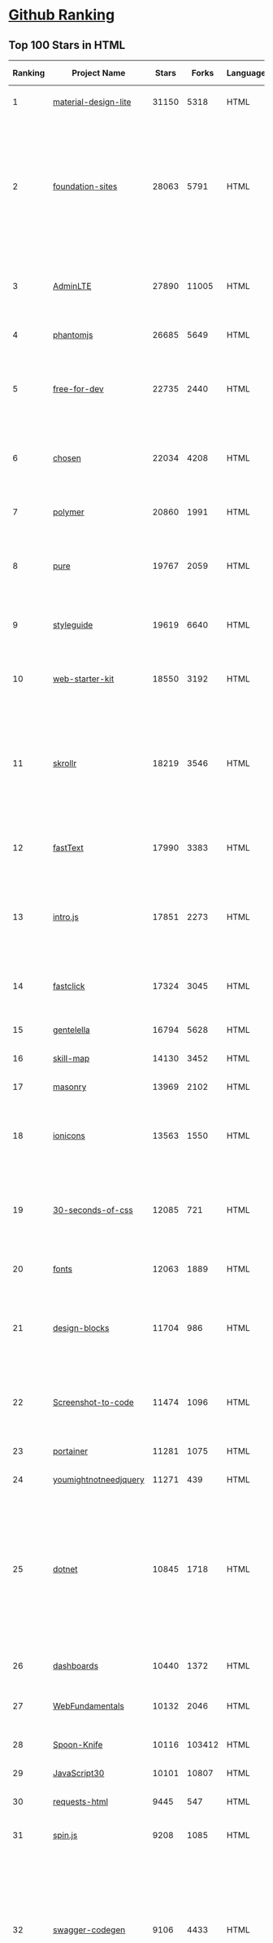 [Github Ranking](../README.md)
==========

## Top 100 Stars in HTML

| Ranking | Project Name | Stars | Forks | Language | Open Issues | Description | Last Commit |
| ------- | ------------ | ----- | ----- | -------- | ----------- | ----------- | ----------- |
| 1 | [material-design-lite](https://github.com/google/material-design-lite) | 31150 | 5318 | HTML | 361 | Material Design Components in HTML/CSS/JS | 2019-02-05T08:00:36Z |
| 2 | [foundation-sites](https://github.com/zurb/foundation-sites) | 28063 | 5791 | HTML | 413 | The most advanced responsive front-end framework in the world. Quickly create prototypes and production code for sites that work on any kind of device. | 2019-04-09T20:39:06Z |
| 3 | [AdminLTE](https://github.com/ColorlibHQ/AdminLTE) | 27890 | 11005 | HTML | 349 | AdminLTE - Free Premium Admin control Panel Theme Based On Bootstrap 3.x | 2019-04-10T14:36:48Z |
| 4 | [phantomjs](https://github.com/ariya/phantomjs) | 26685 | 5649 | HTML | 1823 | Scriptable Headless Browser | 2018-09-13T22:03:20Z |
| 5 | [free-for-dev](https://github.com/ripienaar/free-for-dev) | 22735 | 2440 | HTML | 15 | A list of SaaS, PaaS and IaaS offerings that have free tiers of interest to devops and infradev | 2019-04-09T08:53:25Z |
| 6 | [chosen](https://github.com/harvesthq/chosen) | 22034 | 4208 | HTML | 253 | Chosen is a library for making long, unwieldy select boxes more friendly. | 2019-04-12T07:12:32Z |
| 7 | [polymer](https://github.com/Polymer/polymer) | 20860 | 1991 | HTML | 260 | Our original Web Component library. | 2019-04-13T01:18:03Z |
| 8 | [pure](https://github.com/pure-css/pure) | 19767 | 2059 | HTML | 45 | A set of small, responsive CSS modules that you can use in every web project. | 2019-03-17T10:29:31Z |
| 9 | [styleguide](https://github.com/google/styleguide) | 19619 | 6640 | HTML | 236 | Style guides for Google-originated open-source projects | 2019-04-05T11:28:52Z |
| 10 | [web-starter-kit](https://github.com/google/web-starter-kit) | 18550 | 3192 | HTML | 66 | Web Starter Kit - a workflow for multi-device websites | 2019-02-06T10:24:36Z |
| 11 | [skrollr](https://github.com/Prinzhorn/skrollr) | 18219 | 3546 | HTML | 262 | Stand-alone parallax scrolling library for mobile (Android + iOS) and desktop. No jQuery. Just plain JavaScript (and some love). | 2018-01-23T20:05:59Z |
| 12 | [fastText](https://github.com/facebookresearch/fastText) | 17990 | 3383 | HTML | 216 | Library for fast text representation and classification. | 2019-04-09T21:19:04Z |
| 13 | [intro.js](https://github.com/usablica/intro.js) | 17851 | 2273 | HTML | 326 | A better way for new feature introduction and step-by-step users guide for your website and project. | 2019-03-29T15:59:34Z |
| 14 | [fastclick](https://github.com/ftlabs/fastclick) | 17324 | 3045 | HTML | 285 | Polyfill to remove click delays on browsers with touch UIs | 2019-03-11T07:53:23Z |
| 15 | [gentelella](https://github.com/ColorlibHQ/gentelella) | 16794 | 5628 | HTML | 63 | Free Bootstrap 3 Admin Template | 2019-04-09T12:13:39Z |
| 16 | [skill-map](https://github.com/TeamStuQ/skill-map) | 14130 | 3452 | HTML | 71 | 程序员技能图谱 | 2018-10-18T19:27:19Z |
| 17 | [masonry](https://github.com/desandro/masonry) | 13969 | 2102 | HTML | 10 | :love_hotel: Cascading grid layout plugin | 2018-12-27T04:30:46Z |
| 18 | [ionicons](https://github.com/ionic-team/ionicons) | 13563 | 1550 | HTML | 260 | The premium icon font for Ionic Framework and web apps everywhere | 2019-04-10T21:26:26Z |
| 19 | [30-seconds-of-css](https://github.com/30-seconds/30-seconds-of-css) | 12085 | 721 | HTML | 11 | A curated collection of useful CSS snippets you can understand in 30 seconds or less. | 2019-03-17T16:31:11Z |
| 20 | [fonts](https://github.com/google/fonts) | 12063 | 1889 | HTML | 672 | Font files available from Google Fonts | 2019-04-12T01:50:29Z |
| 21 | [design-blocks](https://github.com/froala/design-blocks) | 11704 | 986 | HTML | 13 | A set of 170+ Bootstrap based design blocks ready to be used to create clean modern websites. | 2019-01-15T15:38:52Z |
| 22 | [Screenshot-to-code](https://github.com/emilwallner/Screenshot-to-code) | 11474 | 1096 | HTML | 1 | A neural network that transforms a design mock-up into a static website | 2019-03-03T16:31:53Z |
| 23 | [portainer](https://github.com/portainer/portainer) | 11281 | 1075 | HTML | 526 | Simple management UI for Docker | 2019-04-11T22:00:36Z |
| 24 | [youmightnotneedjquery](https://github.com/HubSpot/youmightnotneedjquery) | 11271 | 439 | HTML | 102 | None | 2019-03-31T16:47:49Z |
| 25 | [dotnet](https://github.com/Microsoft/dotnet) | 10845 | 1718 | HTML | 157 | This repo is the official home of .NET on GitHub. It's a great starting point to find many .NET OSS projects from Microsoft and the community, including many that are part of the .NET Foundation. | 2019-04-12T18:43:32Z |
| 26 | [dashboards](https://github.com/keen/dashboards) | 10440 | 1372 | HTML | 1 | Responsive dashboard templates 📊✨ | 2019-04-08T07:18:08Z |
| 27 | [WebFundamentals](https://github.com/google/WebFundamentals) | 10132 | 2046 | HTML | 594 | Best practices for modern web development | 2019-04-12T22:58:29Z |
| 28 | [Spoon-Knife](https://github.com/octocat/Spoon-Knife) | 10116 | 103412 | HTML | 13406 | This repo is for demonstration purposes only. | 2019-04-12T14:48:45Z |
| 29 | [JavaScript30](https://github.com/wesbos/JavaScript30) | 10101 | 10807 | HTML | 5 | 30 Day Vanilla JS Challenge | 2019-04-09T20:32:02Z |
| 30 | [requests-html](https://github.com/kennethreitz/requests-html) | 9445 | 547 | HTML | 54 | Pythonic HTML Parsing for Humans™ | 2019-04-05T02:01:36Z |
| 31 | [spin.js](https://github.com/fgnass/spin.js) | 9208 | 1085 | HTML | 20 | A spinning activity indicator | 2019-02-28T15:27:38Z |
| 32 | [swagger-codegen](https://github.com/swagger-api/swagger-codegen) | 9106 | 4433 | HTML | 2207 | swagger-codegen contains a template-driven engine to generate documentation, API clients and server stubs in different languages by parsing your OpenAPI / Swagger definition. | 2019-04-12T12:19:25Z |
| 33 | [colour-schemes](https://github.com/daylerees/colour-schemes) | 9092 | 1675 | HTML | 57 | Colour schemes for a variety of editors created by Dayle Rees. | 2018-02-14T10:03:38Z |
| 34 | [javascript-patterns](https://github.com/shichuan/javascript-patterns) | 8741 | 1682 | HTML | 16 | JavaScript Patterns | 2019-03-07T08:22:51Z |
| 35 | [coreui-free-bootstrap-admin-template](https://github.com/coreui/coreui-free-bootstrap-admin-template) | 8321 | 2202 | HTML | 173 | CoreUI is free bootstrap admin template | 2019-03-13T11:46:50Z |
| 36 | [ecma262](https://github.com/tc39/ecma262) | 8260 | 622 | HTML | 289 | Status, process, and documents for ECMA262 | 2019-04-12T23:21:03Z |
| 37 | [Coursera-ML-AndrewNg-Notes](https://github.com/fengdu78/Coursera-ML-AndrewNg-Notes) | 8184 | 3218 | HTML | 28 | 吴恩达老师的机器学习课程个人笔记 | 2019-04-12T00:21:56Z |
| 38 | [node-interview](https://github.com/ElemeFE/node-interview) | 8119 | 1330 | HTML | 3 | How to pass the Node.js interview of ElemeFE. | 2018-11-26T04:00:32Z |
| 39 | [flexboxgrid](https://github.com/kristoferjoseph/flexboxgrid) | 8116 | 992 | HTML | 57 | Grid based on CSS3 flexbox | 2018-09-26T10:40:38Z |
| 40 | [pdf2htmlEX](https://github.com/coolwanglu/pdf2htmlEX) | 8071 | 1336 | HTML | 245 | Convert PDF to HTML without losing text or format. | 2018-11-26T05:52:04Z |
| 41 | [Xin-Yue](https://github.com/sikaozhe1997/Xin-Yue) | 7852 | 1168 | HTML | 45 | 岳昕：致北大师生与北大外国语学院的一封公开信 | 2018-11-11T03:10:06Z |
| 42 | [responsive-html-email-template](https://github.com/leemunroe/responsive-html-email-template) | 7687 | 2176 | HTML | 5 | A free simple responsive HTML email template | 2019-03-30T14:01:43Z |
| 43 | [nginxconfig.io](https://github.com/valentinxxx/nginxconfig.io) | 7523 | 338 | HTML | 17 | ⚙️ NGiИX config generator on steroids 💉 | 2019-04-01T11:55:43Z |
| 44 | [Ladda](https://github.com/hakimel/Ladda) | 7480 | 887 | HTML | 5 | Buttons with built-in loading indicators. | 2019-01-16T17:02:29Z |
| 45 | [zju-icicles](https://github.com/QSCTech/zju-icicles) | 7384 | 2335 | HTML | 6 | 浙江大学课程攻略共享计划 | 2019-04-12T09:24:03Z |
| 46 | [Iosevka](https://github.com/be5invis/Iosevka) | 7343 | 235 | HTML | 13 | Slender typeface for code, from code. | 2019-03-09T06:19:23Z |
| 47 | [js-the-right-way](https://github.com/braziljs/js-the-right-way) | 7326 | 891 | HTML | 18 | An easy-to-read, quick reference for JS best practices, accepted coding standards, and links around the Web | 2019-02-01T19:55:37Z |
| 48 | [SuperTinyIcons](https://github.com/edent/SuperTinyIcons) | 7277 | 326 | HTML | 6 | Under 1KB each! Super Tiny Icons are miniscule SVG versions of your favourite website and app logos | 2019-03-25T06:53:53Z |
| 49 | [simple-icons](https://github.com/simple-icons/simple-icons) | 7182 | 823 | HTML | 63 | SVG icons for popular brands | 2019-04-07T20:55:03Z |
| 50 | [code-guide](https://github.com/mdo/code-guide) | 7154 | 1056 | HTML | 46 | Standards for flexible, durable, and sustainable HTML and CSS. | 2019-01-04T14:17:42Z |
| 51 | [solid](https://github.com/solid/solid) | 7055 | 322 | HTML | 146 | Solid - Re-decentralizing the web (project directory) | 2019-04-07T20:15:07Z |
| 52 | [growth-ebook](https://github.com/phodal/growth-ebook) | 6682 | 1177 | HTML | 0 | Growth Engineering: The Definitive Guide。全栈增长工程师指南 | 2018-01-14T23:53:26Z |
| 53 | [Winds](https://github.com/GetStream/Winds) | 6641 | 446 | HTML | 14 | A Beautiful Open Source RSS & Podcast App Powered by Getstream.io | 2019-04-03T14:09:12Z |
| 54 | [FitText.js](https://github.com/davatron5000/FitText.js) | 6631 | 1379 | HTML | 29 | A jQuery plugin for inflating web type | 2017-03-27T08:41:32Z |
| 55 | [electron-api-demos](https://github.com/electron/electron-api-demos) | 6491 | 1270 | HTML | 24 | Explore the Electron APIs | 2019-02-28T08:34:10Z |
| 56 | [sketch-measure](https://github.com/utom/sketch-measure) | 6385 | 547 | HTML | 301 | Make it a fun to create spec for developers and teammates | 2019-03-13T21:08:58Z |
| 57 | [emoji-cheat-sheet.com](https://github.com/WebpageFX/emoji-cheat-sheet.com) | 6385 | 1702 | HTML | 102 | A one pager for emojis on Campfire and GitHub | 2019-01-30T02:18:58Z |
| 58 | [dillinger](https://github.com/joemccann/dillinger) | 6340 | 906 | HTML | 87 | The last Markdown editor, ever. | 2019-03-08T17:46:27Z |
| 59 | [core](https://github.com/stackblitz/core) | 6304 | 394 | HTML | 631 | Online IDE powered by Visual Studio Code ⚡️ | 2019-02-14T08:12:48Z |
| 60 | [Hospital](https://github.com/open-power-workgroup/Hospital) | 6247 | 1049 | HTML | 42 | OpenPower工作组收集汇总的医院开放数据 | 2019-03-28T07:22:51Z |
| 61 | [transactional-email-templates](https://github.com/mailgun/transactional-email-templates) | 6160 | 980 | HTML | 7 | Responsive transactional HTML email templates | 2018-11-26T02:50:13Z |
| 62 | [infinite-scroll](https://github.com/metafizzy/infinite-scroll) | 6109 | 1713 | HTML | 42 | 📜 Automatically add next page | 2018-11-16T04:38:21Z |
| 63 | [deeplearning_ai_books](https://github.com/fengdu78/deeplearning_ai_books) | 6020 | 2382 | HTML | 22 | deeplearning.ai（吴恩达老师的深度学习课程笔记及资源） | 2019-04-06T15:11:38Z |
| 64 | [nndl.github.io](https://github.com/nndl/nndl.github.io) | 5905 | 1220 | HTML | 19 | 《神经网络与深度学习》  Neural Network and Deep Learning | 2019-04-12T15:10:08Z |
| 65 | [learnyounode](https://github.com/workshopper/learnyounode) | 5872 | 1632 | HTML | 180 | Learn You The Node.js For Much Win! An intro to Node.js via a set of self-guided workshops. | 2019-03-16T19:07:58Z |
| 66 | [javascript-tutorial-en](https://github.com/iliakan/javascript-tutorial-en) | 5825 | 1610 | HTML | 18 | Modern JavaScript Tutorial  | 2019-04-12T00:00:15Z |
| 67 | [zenbot](https://github.com/DeviaVir/zenbot) | 5759 | 1497 | HTML | 255 | Zenbot is a command-line cryptocurrency trading bot using Node.js and MongoDB. | 2019-04-12T23:21:19Z |
| 68 | [awesome-piracy](https://github.com/Igglybuff/awesome-piracy) | 5732 | 469 | HTML | 15 | A curated list of awesome warez and piracy links | 2019-04-12T19:01:36Z |
| 69 | [url-to-pdf-api](https://github.com/alvarcarto/url-to-pdf-api) | 5659 | 453 | HTML | 38 | Web page PDF/PNG rendering done right. Self-hosted service for rendering receipts, invoices, or any content. | 2019-02-25T18:48:40Z |
| 70 | [ImageOptim](https://github.com/ImageOptim/ImageOptim) | 5651 | 286 | HTML | 112 | GUI image optimizer for Mac | 2019-01-30T15:42:04Z |
| 71 | [flag-icon-css](https://github.com/lipis/flag-icon-css) | 5620 | 779 | HTML | 38 | :flags: A collection of all country flags in SVG — plus the CSS for easier integration | 2019-04-05T02:15:14Z |
| 72 | [jquery-ui-bootstrap](https://github.com/jquery-ui-bootstrap/jquery-ui-bootstrap) | 5550 | 875 | HTML | 48 | A jQuery UI theme based on Twitter Bootstrap | 2018-06-18T08:06:30Z |
| 73 | [es6-features](https://github.com/rse/es6-features) | 5496 | 932 | HTML | 29 | ECMAScript 6: Feature Overview & Comparison | 2019-03-04T07:21:05Z |
| 74 | [BOOTSTRA.386](https://github.com/kristopolous/BOOTSTRA.386) | 5307 | 260 | HTML | 34 | A vintage 1980s DOS inspired Twitter Bootstrap theme | 2018-04-02T21:13:48Z |
| 75 | [frontend](https://github.com/guardian/frontend) | 5274 | 537 | HTML | 46 | The Guardian Dot Com. | 2019-04-12T13:36:28Z |
| 76 | [bootstrap-switch](https://github.com/Bttstrp/bootstrap-switch) | 4983 | 1410 | HTML | 187 | Turn checkboxes and radio buttons in toggle switches. | 2019-03-28T12:50:03Z |
| 77 | [git-stats](https://github.com/IonicaBizau/git-stats) | 4982 | 138 | HTML | 18 | 🍀 Local git statistics including GitHub-like contributions calendars. | 2019-04-02T05:50:36Z |
| 78 | [epoch](https://github.com/epochjs/epoch) | 4978 | 291 | HTML | 70 | A general purpose, real-time visualization library. | 2019-02-14T08:38:22Z |
| 79 | [blog](https://github.com/lifesinger/blog) | 4975 | 748 | HTML | 84 | 岁月如歌 | 2018-12-26T06:06:04Z |
| 80 | [Anti-Anti-Spider](https://github.com/luyishisi/Anti-Anti-Spider) | 4864 | 1694 | HTML | 19 | 越来越多的网站具有反爬虫特性，有的用图片隐藏关键数据，有的使用反人类的验证码，建立反反爬虫的代码仓库，通过与不同特性的网站做斗争（无恶意）提高技术。（欢迎提交难以采集的网站）（因工作原因，项目暂停）  | 2019-01-11T09:26:23Z |
| 81 | [rdash-angular](https://github.com/invertase/rdash-angular) | 4800 | 806 | HTML | 46 | AngularJS implementation of the RDash admin dashboard theme | 2018-12-28T08:37:06Z |
| 82 | [screenfull.js](https://github.com/sindresorhus/screenfull.js) | 4749 | 502 | HTML | 6 | Simple wrapper for cross-browser usage of the JavaScript Fullscreen API | 2019-03-31T20:15:03Z |
| 83 | [pup](https://github.com/ericchiang/pup) | 4700 | 144 | HTML | 43 | Parsing HTML at the command line | 2019-03-17T22:27:07Z |
| 84 | [FitVids.js](https://github.com/davatron5000/FitVids.js) | 4698 | 1009 | HTML | 32 | A lightweight, easy-to-use jQuery plugin for fluid width video embeds. | 2017-08-17T05:56:57Z |
| 85 | [CSSgram](https://github.com/una/CSSgram) | 4693 | 387 | HTML | 46 | CSS library for Instagram filters | 2018-10-20T14:31:42Z |
| 86 | [personal-website](https://github.com/github/personal-website) | 4691 | 3058 | HTML | 26 | Code that'll help you kickstart a personal website that showcases your work as a software developer. | 2019-04-12T18:55:31Z |
| 87 | [html5demos](https://github.com/remy/html5demos) | 4651 | 1907 | HTML | 51 | Collection of hacks and demos showing capability of HTML5 apps | 2019-01-01T21:59:05Z |
| 88 | [react-from-zero](https://github.com/kay-is/react-from-zero) | 4601 | 404 | HTML | 3 | A simple (99% ES2015 less) tutorial for React | 2019-01-23T17:51:43Z |
| 89 | [picojs](https://github.com/tehnokv/picojs) | 4584 | 312 | HTML | 15 | A face detection library in 200 lines of JavaScript | 2019-03-28T10:17:14Z |
| 90 | [fuckcqcs](https://github.com/fuckcqcs/fuckcqcs) | 4543 | 894 | HTML | 2 | 14小时 | 2018-07-27T11:33:38Z |
| 91 | [twitter-bootstrap-rails](https://github.com/seyhunak/twitter-bootstrap-rails) | 4529 | 1037 | HTML | 52 | Twitter Bootstrap for Rails 5 - 4.x Asset Pipeline | 2018-12-30T00:04:57Z |
| 92 | [gumbo-parser](https://github.com/google/gumbo-parser) | 4503 | 609 | HTML | 66 | An HTML5 parsing library in pure C99 | 2019-01-21T12:12:09Z |
| 93 | [otto](https://github.com/hashicorp/otto) | 4415 | 252 | HTML | 126 | Development and deployment made easy. | 2018-11-06T21:12:50Z |
| 94 | [intercooler-js](https://github.com/intercoolerjs/intercooler-js) | 4350 | 204 | HTML | 29 | Making AJAX as easy as anchor tags | 2019-04-01T20:10:43Z |
| 95 | [bootflat.github.io](https://github.com/bootflat/bootflat.github.io) | 4285 | 467 | HTML | 61 | BOOTFLAT is an open source Flat UI KIT based on Bootstrap 3.3.0 CSS framework. It provides a faster, easier and less repetitive way for web developers to create elegant web apps. | 2016-11-22T04:11:19Z |
| 96 | [shower](https://github.com/shower/shower) | 4265 | 840 | HTML | 42 | Shower HTML presentation engine | 2019-04-10T17:32:47Z |
| 97 | [samples](https://github.com/GoogleChrome/samples) | 4260 | 1788 | HTML | 75 | A repo containing samples tied to new functionality in each release of Google Chrome. | 2019-04-04T15:35:46Z |
| 98 | [stroll.js](https://github.com/hakimel/stroll.js) | 4221 | 765 | HTML | 14 | CSS3 list scroll effects | 2017-11-29T09:35:17Z |
| 99 | [pdfs](https://github.com/tpn/pdfs) | 4166 | 650 | HTML | 1 | Technically-oriented PDF Collection (Papers, Specs, Decks, Manuals, etc) | 2019-04-11T23:05:02Z |
| 100 | [awesome-competitive-programming](https://github.com/lnishan/awesome-competitive-programming) | 4105 | 1065 | HTML | 8 | :gem: A curated list of awesome Competitive Programming, Algorithm and Data Structure resources | 2019-04-05T03:13:03Z |

